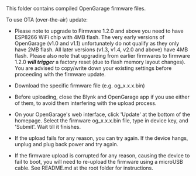This folder contains compiled OpenGarage firmware files.

To use OTA (over-the-air) update:

* Please note to upgrade to Firmware 1.2.0 and above you need to have ESP8266 WiFi chip with 4MB flash. The very early versions of OpenGarage (v1.0 and v1.1) unfortunately do not qualify as they only have 2MB flash. All later versions (v1.3, v1.4, v2.0 and above) have 4MB flash. Please also note that upgrading from earlier firmwares to firmware 1.2.0 ***will trigger*** a factory reset (due to flash memory layout changes). You are advised to copy/write down your existing settings before proceeding with the firmware update. 

* Download the specific firmware file (e.g. og_x.x.x.bin)

* Before uploading, close the Blynk and OpenGarage app if you use either of them, to avoid them interfering with the upload process.
  
* On your OpenGarage's web interface, click 'Update' at the bottom of the homepage. Select the firmware og_x.x.x.bin file, type in device key, and 'Submit'. Wait till it finishes.
  
* If the upload fails for any reason, you can try again. If the device hangs, unplug and plug back power and try again.
  
* If the firmware upload is corrupted for any reason, causing the device to fail to boot, you will need to re-upload the firmware using a microUSB cable. See README.md at the root folder for instructions.
